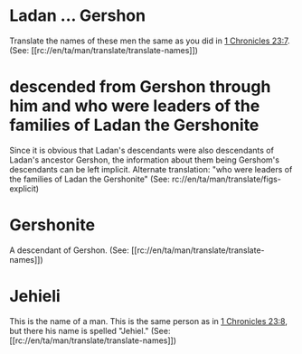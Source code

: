 # Ladan ... Gershon

Translate the names of these men the same as you did in [1 Chronicles 23:7](../23/07.md). (See: [[rc://en/ta/man/translate/translate-names]])

# descended from Gershon through him and who were leaders of the families of Ladan the Gershonite

Since it is obvious that Ladan's descendants were also descendants of Ladan's ancestor Gershon, the information about them being Gershom's descendants can be left implicit. Alternate translation: "who were leaders of the families of Ladan the Gershonite" (See: rc://en/ta/man/translate/figs-explicit)

# Gershonite

A descendant of Gershon. (See: [[rc://en/ta/man/translate/translate-names]])

# Jehieli
This is the name of a man. This is the same person as in [1 Chronicles 23:8](../23/08.md), but there his name is spelled "Jehiel." (See: [[rc://en/ta/man/translate/translate-names]])

